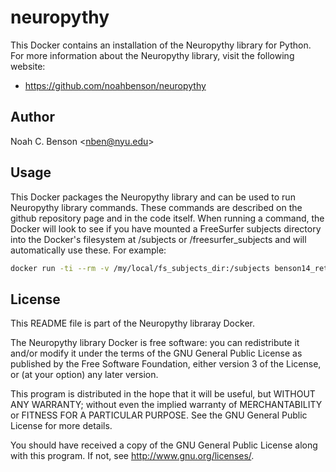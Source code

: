 # neuropythy #######################################################################################

This Docker contains an installation of the Neuropythy library for Python. For more information
about the Neuropythy library, visit the following website:
 * <https://github.com/noahbenson/neuropythy>

## Author ##########################################################################################
Noah C. Benson &lt;<nben@nyu.edu>&gt;

## Usage ###########################################################################################

This Docker packages the Neuropythy library and can be used to run Neuropythy library commands.
These commands are described on the github repository page and in the code itself. When running a
command, the Docker will look to see if you have mounted a FreeSurfer subjects directory into the
Docker's filesystem at /subjects or /freesurfer_subjects and will automatically use these. For
example:

```bash
docker run -ti --rm -v /my/local/fs_subjects_dir:/subjects benson14_retinotopy bert
```

## License #########################################################################################

This README file is part of the Neuropythy libraray Docker.

The Neuropythy library Docker is free software: you can redistribute it and/or modify it under the
terms of the GNU General Public License as published by the Free Software Foundation, either version
3 of the License, or (at your option) any later version.

This program is distributed in the hope that it will be useful, but WITHOUT ANY WARRANTY; without
even the implied warranty of MERCHANTABILITY or FITNESS FOR A PARTICULAR PURPOSE.  See the GNU
General Public License for more details.

You should have received a copy of the GNU General Public License along with this program.  If not,
see <http://www.gnu.org/licenses/>.
